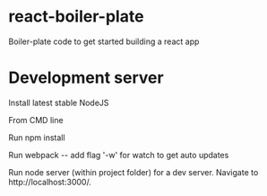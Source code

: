 # react-boiler-plate
Boiler-plate code to get started building a react app

# Development server

Install latest stable NodeJS

From CMD line

Run npm install

Run webpack
    -- add flag '-w' for watch to get auto updates

Run node server (within project folder) for a dev server. Navigate to http://localhost:3000/.